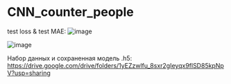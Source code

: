 # CNN_counter_people
test loss & test MAE:
![image](https://user-images.githubusercontent.com/79151653/230483627-231ff32a-61cb-43f0-92c1-82a524e4c05e.png)

![image](https://user-images.githubusercontent.com/79151653/230483770-ea8be2bf-a197-440f-9b45-d3f925c3512b.png)

Набор данных и сохраненная модель .h5:
https://drive.google.com/drive/folders/1yEZzwlfu_8sxr2gIeyqx9flSD85kpNpV?usp=sharing
